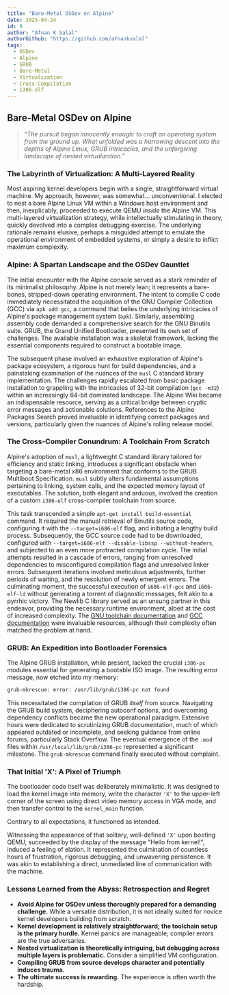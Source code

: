 ```yaml
---
title: "Bare-Metal OSDev on Alpine"
date: 2025-04-24
id: 9
author: "Afnan K Salal"
authorGithub: "https://github.com/afnanksalal"
tags:
  - OSDev
  - Alpine
  - GRUB
  - Bare-Metal
  - Virtualization
  - Cross-Compilation
  - i386-elf
---
```


## **Bare-Metal OSDev on Alpine**

> *“The pursuit began innocently enough: to craft an operating system from the ground up. What unfolded was a harrowing descent into the depths of Alpine Linux, GRUB intricacies, and the unforgiving landscape of nested virtualization.”*

### **The Labyrinth of Virtualization: A Multi-Layered Reality**

Most aspiring kernel developers begin with a single, straightforward virtual machine. My approach, however, was somewhat... unconventional. I elected to nest a bare Alpine Linux VM within a Windows host environment and then, inexplicably, proceeded to execute QEMU *inside* the Alpine VM. This multi-layered virtualization strategy, while intellectually stimulating in theory, quickly devolved into a complex debugging exercise. The underlying rationale remains elusive, perhaps a misguided attempt to emulate the operational environment of embedded systems, or simply a desire to inflict maximum complexity.

### **Alpine: A Spartan Landscape and the OSDev Gauntlet**

The initial encounter with the Alpine console served as a stark reminder of its minimalist philosophy. Alpine is not merely lean; it represents a bare-bones, stripped-down operating environment. The intent to compile C code immediately necessitated the acquisition of the GNU Compiler Collection (GCC) via `apk add gcc`, a command that belies the underlying intricacies of Alpine's package management system (`apk`). Similarly, assembling assembly code demanded a comprehensive search for the GNU Binutils suite. GRUB, the Grand Unified Bootloader, presented its own set of challenges. The available installation was a skeletal framework, lacking the essential components required to construct a bootable image.

The subsequent phase involved an exhaustive exploration of Alpine's package ecosystem, a rigorous hunt for build dependencies, and a painstaking examination of the nuances of the `musl` C standard library implementation. The challenges rapidly escalated from basic package installation to grappling with the intricacies of 32-bit compilation (`gcc -m32`) within an increasingly 64-bit dominated landscape. The Alpine Wiki became an indispensable resource, serving as a critical bridge between cryptic error messages and actionable solutions. References to the Alpine Packages Search proved invaluable in identifying correct packages and versions, particularly given the nuances of Alpine's rolling release model.

### **The Cross-Compiler Conundrum: A Toolchain From Scratch**

Alpine's adoption of `musl`, a lightweight C standard library tailored for efficiency and static linking, introduces a significant obstacle when targeting a bare-metal x86 environment that conforms to the GRUB Multiboot Specification. `musl` subtly alters fundamental assumptions pertaining to linking, system calls, and the expected memory layout of executables. The solution, both elegant and arduous, involved the creation of a custom `i386-elf` cross-compiler toolchain from source.

This task transcended a simple `apt-get install build-essential` command. It required the manual retrieval of Binutils source code, configuring it with the `--target=i686-elf` flag, and initiating a lengthy build process. Subsequently, the GCC source code had to be downloaded, configured with `--target=i686-elf --disable-libssp --without-headers`, and subjected to an even more protracted compilation cycle. The initial attempts resulted in a cascade of errors, ranging from unresolved dependencies to misconfigured compilation flags and unresolved linker errors. Subsequent iterations involved meticulous adjustments, further periods of waiting, and the resolution of newly emergent errors. The culminating moment, the successful execution of `i686-elf-gcc` and `i686-elf-ld` without generating a torrent of diagnostic messages, felt akin to a pyrrhic victory. The Newlib C library served as an unsung partner in this endeavor, providing the necessary runtime environment, albeit at the cost of increased complexity. The [GNU toolchain documentation](https://www.gnu.org/software/binutils/) and [GCC documentation](https://gcc.gnu.org/onlinedocs/) were invaluable resources, although their complexity often matched the problem at hand.

### **GRUB: An Expedition into Bootloader Forensics**

The Alpine GRUB installation, while present, lacked the crucial `i386-pc` modules essential for generating a bootable ISO image. The resulting error message, now etched into my memory:

```sh
grub-mkrescue: error: /usr/lib/grub/i386-pc not found
```

This necessitated the compilation of GRUB *itself* from source. Navigating the GRUB build system, deciphering autoconf options, and overcoming dependency conflicts became the new operational paradigm. Extensive hours were dedicated to scrutinizing GRUB documentation, much of which appeared outdated or incomplete, and seeking guidance from online forums, particularly Stack Overflow. The eventual emergence of the `.mod` files within `/usr/local/lib/grub/i386-pc` represented a significant milestone. The `grub-mkrescue` command finally executed without complaint.

### **That Initial 'X': A Pixel of Triumph**

The bootloader code itself was deliberately minimalistic. It was designed to load the kernel image into memory, write the character `'X'` to the upper-left corner of the screen using direct video memory access in VGA mode, and then transfer control to the `kernel_main` function.

Contrary to all expectations, it functioned as intended.

Witnessing the appearance of that solitary, well-defined `'X'` upon booting QEMU, succeeded by the display of the message "Hello from kernel!", induced a feeling of elation. It represented the culmination of countless hours of frustration, rigorous debugging, and unwavering persistence. It was akin to establishing a direct, unmediated line of communication with the machine.

### **Lessons Learned from the Abyss: Retrospection and Regret**

- **Avoid Alpine for OSDev unless thoroughly prepared for a demanding challenge.** While a versatile distribution, it is not ideally suited for novice kernel developers building from scratch.
- **Kernel development is relatively straightforward; the toolchain setup is the primary hurdle.** Kernel panics are manageable; compiler errors are the true adversaries.
- **Nested virtualization is theoretically intriguing, but debugging across multiple layers is problematic.** Consider a simplified VM configuration.
- **Compiling GRUB from source develops character and potentially induces trauma.**
- **The ultimate success is rewarding.** The experience is often worth the hardship.
